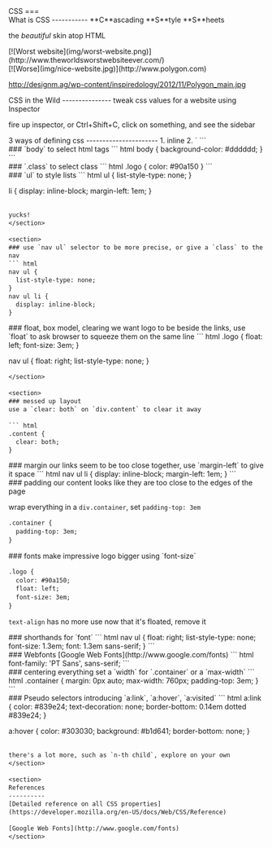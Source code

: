 <section>
CSS
===
</section>

<section>

<section>
What is CSS
-----------
**C**ascading **S**tyle **S**heets

the *beautiful* skin atop HTML
</section>

<section>
[![Worst website](img/worst-website.png)](http://www.theworldsworstwebsiteever.com/)
</section>

<section>
[![Worse](img/nice-website.jpg)](http://www.polygon.com)

http://designm.ag/wp-content/inspiredology/2012/11/Polygon_main.jpg
</section>
</section>

<section>
CSS in the Wild
---------------
tweak css values for a website using Inspector

fire up inspector, or <span class="key">Ctrl</span>+<span class="key">Shift</span>+<span class="key">C</span>, click on something, and see the sidebar
</section>

<section>
3 ways of defining css
----------------------
1. inline
2. `<style>` tag
3. external stylesheet
</section>

<section>
### `background-color`
most obvious style change
``` html
<body style="background-color: #dddddd">
```
</section>

<section>
### we need a logo!
``` html
<div>IMPRESSIVE LOGO</div>
```
</section>

<section>
### wrap it all in a `header` for convenience
``` html
<header>
  <!-- logo goes here -->
  <!-- nav goes here -->
</header>
```
</section>

<section>
### `text-align: center` to center logo
``` html
<div style="text-align: center;">
  IMPRESSIVE LOGO
</div>
```
</section>

<section>
### `text-align: center` to center navigation links
``` html
<ul style="text-align: center">
```
</section>

<section>
### urgh, bullet points
``` html
<ul style="text-align: center; list-style-type: none;">
```
</section>

<section>
### side-by-side links
``` html
<li style="display: inline-block;"> <a href="#details">Details</a> </li>
<li style="display: inline-block;"> <a href="#installation">Installation</a> </li>
<li style="display: inline-block;"> <a href="#creators">Creators</a> </li>
```
</section>

<section>
Style tags and selectors
------------------------
Styling individual elements is tedious
</section>

<section>
### create `style` tag in `head`
``` html
<!-- in head -->
<style>
</style>
```
</section>

<section>
### `body` to select html tags
``` html
body {
  background-color: #dddddd;
}
```
</section>

<section>
### `.class` to select class
``` html
.logo {
  color: #90a150
}
```
</section>

<section>
### `ul` to style lists
``` html
ul {
  list-style-type: none;
}

li {
  display: inline-block;
  margin-left: 1em;
}
```

yucks!
</section>

<section>
### use `nav ul` selector to be more precise, or give a `class` to the nav
``` html
nav ul {
  list-style-type: none;
}
nav ul li {
  display: inline-block;
}
```
</section>

<section>
### float, box model, clearing
we want logo to be beside the links, use `float` to ask browser to
squeeze them on the same line
``` html
.logo {
  float: left;
  font-size: 3em;
}

nav ul {
  float: right;
  list-style-type: none;
}
```
</section>

<section>
### messed up layout
use a `clear: both` on `div.content` to clear it away

``` html
.content {
  clear: both;
}
```
</section>

<section>
### margin
our links seem to be too close together, use `margin-left` to give it space
``` html
nav ul li {
  display: inline-block;
  margin-left: 1em;
}
```
</section>

<section>
### padding
our content looks like they are too close to the edges of the page

wrap everything in a `div.container`, set `padding-top: 3em`
``` html
.container {
  padding-top: 3em;
}
```
</section>

<section>
### fonts
make impressive logo bigger using `font-size`

``` html
.logo {
  color: #90a150;
  float: left;
  font-size: 3em;
}
```

`text-align` has no more use now that it's floated, remove it
</section>

<section>
### shorthands for `font`
``` html
nav ul {
  float: right;
  list-style-type: none;
  font-size: 1.3em;
  font: 1.3em sans-serif;
}
```
</section>

<section>
### Webfonts
[Google Web Fonts](http://www.google.com/fonts)
``` html
<link href='http://fonts.googleapis.com/css?family=PT+Sans' rel='stylesheet' type='text/css'>
font-family: 'PT Sans', sans-serif;
```
</section>

<section>
### centering everything
set a `width` for `.container` or a `max-width`
``` html
.container {
  margin: 0px auto;
  max-width: 760px;
  padding-top: 3em;
}
```
</section>

<section>
### Pseudo selectors
introducing `a:link`, `a:hover`, `a:visited`
``` html
a:link {
  color: #839e24;
  text-decoration: none;
  border-bottom: 0.14em dotted #839e24;
}

a:hover {
  color: #303030;
  background: #b1d641;
  border-bottom: none;
}
```

there's a lot more, such as `n-th child`, explore on your own
</section>

<section>
References
----------
[Detailed reference on all CSS properties](https://developer.mozilla.org/en-US/docs/Web/CSS/Reference)

[Google Web Fonts](http://www.google.com/fonts)
</section>

